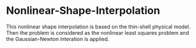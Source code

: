 # Nonlinear-Shape-Interpolation

This nonlinear shape interpolation is based on the thin-shell physical model. Then the problem is considered as the nonlinear least squares problem and the Gaussian-Newton interation is applied.
